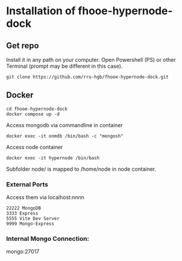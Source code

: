 # Installation of fhooe-hypernode-dock

## Get repo

Install it in any path on your computer.
Open Powershell (PS) or other Terminal (prompt may be different in this case).

```shell
git clone https://github.com/rru-hgb/fhooe-hypernode-dock.git
```

## Docker

```shell
cd fhooe-hypernode-dock
docker compose up -d
```
Access mongodb via commandline in container
```shell
docker exec -it onmdb /bin/bash -c "mongosh"
```
Access node container
```shell
docker exec -it hypernode /bin/bash
```
Subfolder node/ is mapped to /home/node in node container. 


### External Ports

Access them via localhost:nnnn
```
22222 MongoDB 
3333 Express
5555 Vite Dev Server
9999 Mongo-Express
```

### Internal Mongo Connection:

mongo:27017